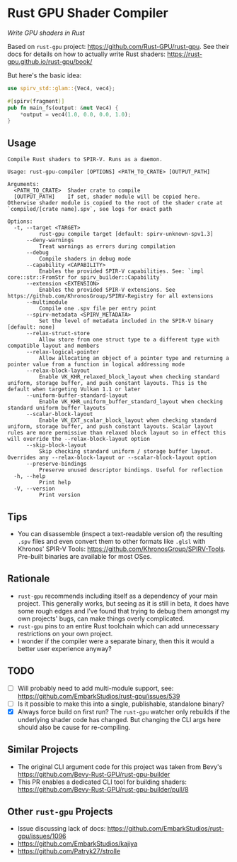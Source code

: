 # Rust GPU Shader Compiler

_Write GPU shaders in Rust_

Based on `rust-gpu` project: https://github.com/Rust-GPU/rust-gpu. See their docs for details on how to actually write Rust shaders: https://rust-gpu.github.io/rust-gpu/book/

But here's the basic idea:

```rust
use spirv_std::glam::{Vec4, vec4};

#[spirv(fragment)]
pub fn main_fs(output: &mut Vec4) {
    *output = vec4(1.0, 0.0, 0.0, 1.0);
}
```

## Usage

```
Compile Rust shaders to SPIR-V. Runs as a daemon.

Usage: rust-gpu-compiler [OPTIONS] <PATH_TO_CRATE> [OUTPUT_PATH]

Arguments:
  <PATH_TO_CRATE>  Shader crate to compile
  [OUTPUT_PATH]    If set, shader module will be copied here. Otherwise shader module is copied to the root of the shader crate at `compiled/[crate name].spv`, see logs for exact path

Options:
  -t, --target <TARGET>
          rust-gpu compile target [default: spirv-unknown-spv1.3]
      --deny-warnings
          Treat warnings as errors during compilation
      --debug
          Compile shaders in debug mode
      --capability <CAPABILITY>
          Enables the provided SPIR-V capabilities. See: `impl core::str::FromStr for spirv_builder::Capability`
      --extension <EXTENSION>
          Enables the provided SPIR-V extensions. See https://github.com/KhronosGroup/SPIRV-Registry for all extensions
      --multimodule
          Compile one .spv file per entry point
      --spirv-metadata <SPIRV_METADATA>
          Set the level of metadata included in the SPIR-V binary [default: none]
      --relax-struct-store
          Allow store from one struct type to a different type with compatible layout and members
      --relax-logical-pointer
          Allow allocating an object of a pointer type and returning a pointer value from a function in logical addressing mode
      --relax-block-layout
          Enable VK_KHR_relaxed_block_layout when checking standard uniform, storage buffer, and push constant layouts. This is the default when targeting Vulkan 1.1 or later
      --uniform-buffer-standard-layout
          Enable VK_KHR_uniform_buffer_standard_layout when checking standard uniform buffer layouts
      --scalar-block-layout
          Enable VK_EXT_scalar_block_layout when checking standard uniform, storage buffer, and push constant layouts. Scalar layout rules are more permissive than relaxed block layout so in effect this will override the --relax-block-layout option
      --skip-block-layout
          Skip checking standard uniform / storage buffer layout. Overrides any --relax-block-layout or --scalar-block-layout option
      --preserve-bindings
          Preserve unused descriptor bindings. Useful for reflection
  -h, --help
          Print help
  -V, --version
          Print version

```

## Tips

- You can disassemble (inspect a text-readable version of) the resulting `.spv` files and even convert them to other formats like `.glsl` with Khronos' SPIR-V Tools: https://github.com/KhronosGroup/SPIRV-Tools. Pre-built binaries are available for most OSes.

## Rationale

- `rust-gpu` recommends including itself as a dependency of your main project. This generally works, but seeing as it is still in beta, it does have some rough edges and I've found that trying to debug them amongst my own projects' bugs, can make things overly complicated.
- `rust-gpu` pins to an entire Rust toolchain which can add unnecessary restrictions on your own project.
- I wonder if the compiler were a separate binary, then this it would a better user experience anyway?

## TODO

- [ ] Will probably need to add multi-module support, see: https://github.com/EmbarkStudios/rust-gpu/issues/539
- [ ] Is it possible to make this into a single, publishable, standalone binary?
- [x] Always force build on first run? The `rust-gpu` watcher only rebuilds if the underlying shader code has changed. But changing the CLI args here should also be cause for re-compiling.

## Similar Projects

- The original CLI argument code for this project was taken from Bevy's https://github.com/Bevy-Rust-GPU/rust-gpu-builder
- This PR enables a dedicated CLI tool for building shaders:
  https://github.com/Bevy-Rust-GPU/rust-gpu-builder/pull/8

## Other `rust-gpu` Projects

- Issue discussing lack of docs: https://github.com/EmbarkStudios/rust-gpu/issues/1096
- https://github.com/EmbarkStudios/kajiya
- https://github.com/Patryk27/strolle
